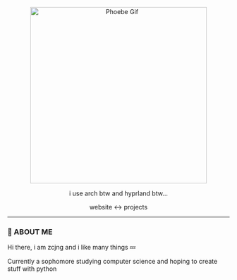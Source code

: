 <p align="center">
  <img src="https://media1.tenor.com/m/7dOo3hqM20AAAAAd/phoebe-wuthering-waves.gif" width="400" height="400" alt="Phoebe Gif">
</p>

<p align="center">
  i use arch btw and hyprland btw...
</p>

<p src=“” align="center">
  website ↔ projects
<p>

---

<h3>
   👋 ABOUT ME
</h3>
  <p> Hi there, i am zcjng and i like many things 💤  </p>
  <p></p>Currently a sophomore studying computer science and hoping to create stuff with python </p>
  
